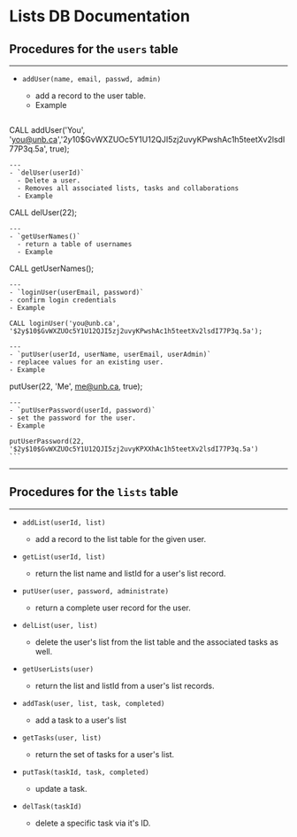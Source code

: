 # Lists DB Documentation
## Procedures for the ```users``` table
---
- `addUser(name, email, passwd, admin)`
  - add a record to the user table.
  - Example

  ```
CALL addUser('You', 'you@unb.ca','$2y$10$GvWXZUOc5Y1U12QJI5zj2uvyKPwshAc1h5teetXv2lsdI77P3q.5a', true);
```
---
- `delUser(userId)`
  - Delete a user.
  - Removes all associated lists, tasks and collaborations
  - Example

  ```
CALL delUser(22);
```
---
- `getUserNames()`
  - return a table of usernames
  - Example

  ```
  CALL getUserNames();
  ```
---
- `loginUser(userEmail, password)`
  - confirm login credentials
  - Example

  ```
    CALL loginUser('you@unb.ca', '$2y$10$GvWXZUOc5Y1U12QJI5zj2uvyKPwshAc1h5teetXv2lsdI77P3q.5a');
  ```
---
- `putUser(userId, userName, userEmail, userAdmin)`
  - replacee values for an existing user.
  - Example

  ```
  putUser(22, 'Me', me@unb.ca, true);
  ```
---
- `putUserPassword(userId, password)`
  - set the password for the user.
  - Example

  ```
    putUserPassword(22, '$2y$10$GvWXZUOc5Y1U12QJI5zj2uvyKPXXhAc1h5teetXv2lsdI77P3q.5a')
    ```
---
## Procedures for the ```lists``` table
---
- `addList(userId, list)`
  - add a record to the list table for the given user.


- `getList(userId, list)`
  - return the list name and listId for a user's list record.


- `putUser(user, password, administrate)`
  - return a complete user record for the user.


- `delList(user, list)`
  - delete the user's list from the list table and the associated tasks as well.


- `getUserLists(user)`
  - return the list and listId from a user's list records.



- `addTask(user, list, task, completed)`
  - add a task to a user's list


- `getTasks(user, list)`
  - return the set of tasks for a user's list.


- `putTask(taskId, task, completed)`
  - update a task.


- `delTask(taskId)`
  - delete a specific task via it's ID.
